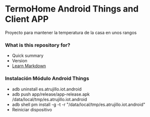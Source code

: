 # TermoHome Android Things and Client APP #

Proyecto para mantener la temperatura de la casa en unos rangos

### What is this repository for? ###

* Quick summary
* Version
* [Learn Markdown](https://bitbucket.org/tutorials/markdowndemo)

### Instalación Módulo Android Things ###

* adb uninstall es.atrujillo.iot.android
* adb push app/release/app-release.apk /data/local/tmp/es.atrujillo.iot.android
* adb shell pm install -g -t -r "/data/local/tmp/es.atrujillo.iot.android"
* Reiniciar dispositivo